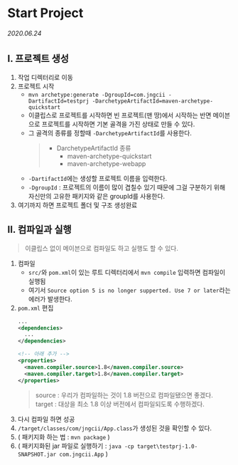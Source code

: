 # Start Project

###### 2020.06.24

## I. 프로젝트 생성

1. 작업 디렉터리로 이동
2. 프로젝트 시작
    - `mvn archetype:generate -DgroupId=com.jngcii -DartifactId=testprj -DarchetypeArtifactId=maven-archetype-quickstart`
    - 이클립스로 프로젝트를 시작하면 빈 프로젝트(맨 땅)에서 시작하는 반면 메이븐으로 프로젝트를 시작하면 기본 골격을 가진 상태로 만들 수 있다.
    - 그 골격의 종류를 정할때 `-DarchetypeArtifactId`를 사용한다.
      > - DarchetypeArtifactId 종류
      >   - maven-archetype-quickstart
      >   - maven-archetype-webapp
    - `-DartifactId`에는 생성할 프로젝트 이름을 입력한다.
    - `-DgroupId` : 프로젝트의 이름이 많이 겹칠수 있기 때문에 그걸 구분하기 위해 자신만의 고유한 패키지와 같은 groupId를 사용한다.
3. 여기까지 하면 프로젝트 폴더 및 구조 생성완료

## II. 컴파일과 실행
> 이클립스 없이 메이븐으로 컴파일도 하고 실행도 할 수 있다.
1. 컴파일
     - `src/`와 `pom.xml`이 있는 루트 디렉터리에서 `mvn compile` 입력하면 컴파일이 실행됨
     - 여기서 `Source option 5 is no longer supperted. Use 7 or later`라는 에러가 발생한다.
2. `pom.xml` 편집
    ```xml
    ...
    <dependencies>
      ...
    </dependencies>

    <!-- 아래 추가 -->
    <properties>
      <maven.compiler.source>1.8</maven.compiler.source>
      <maven.compiler.target>1.8</maven.compiler.target>
    </properties>
    ```
    > source : 우리가 컴파일하는 것이 1.8 버전으로 컴파일됐으면 좋겠다.
    > target : 대상을 최소 1.8 이상 버전에서 컴파일되도록 수행하겠다.
3. 다시 컴파일 하면 성공
4. `/target/classes/com/jngcii/App.class`가 생성된 것을 확인할 수 있다. 
5. ( 패키지화 하는 법 : `mvn package` )
6. ( 패키지화된 jar 파일로 실행하기 : `java -cp target\testprj-1.0-SNAPSHOT.jar com.jngcii.App` )